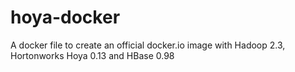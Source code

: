 hoya-docker
===========

A docker file to create an official docker.io image with Hadoop 2.3, Hortonworks Hoya 0.13 and HBase 0.98
